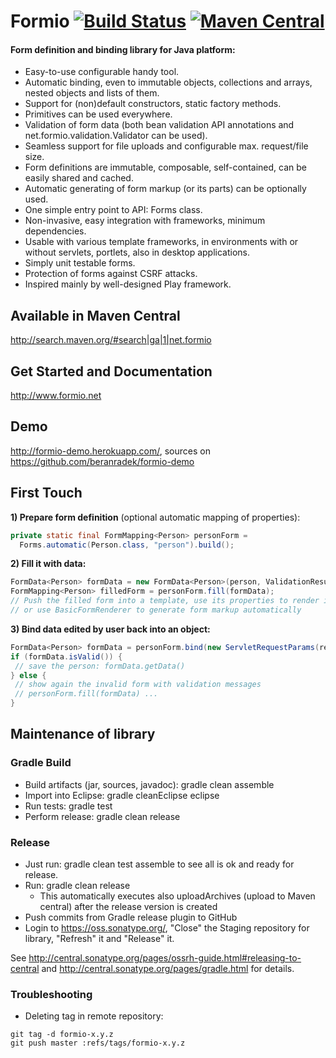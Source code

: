 # Formio  [![Build Status](https://travis-ci.org/beranradek/formio.svg?branch=master)](https://travis-ci.org/beranradek/formio) [![Maven Central](https://maven-badges.herokuapp.com/maven-central/net.formio/formio/badge.svg)](http://search.maven.org/#search%7Cga%7C1%7Cnet.formio)


#### Form definition and binding library for Java platform:
* Easy-to-use configurable handy tool.
* Automatic binding, even to immutable objects, collections and arrays, nested objects and lists of them.
* Support for (non)default constructors, static factory methods.
* Primitives can be used everywhere.
* Validation of form data (both bean validation API annotations and net.formio.validation.Validator can be used).
* Seamless support for file uploads and configurable max. request/file size.
* Form definitions are immutable, composable, self-contained, can be easily shared and cached.
* Automatic generating of form markup (or its parts) can be optionally used.
* One simple entry point to API: Forms class.
* Non-invasive, easy integration with frameworks, minimum dependencies.
* Usable with various template frameworks, in environments with or without servlets, portlets, also in desktop applications.
* Simply unit testable forms.
* Protection of forms against CSRF attacks.
* Inspired mainly by well-designed Play framework.

## Available in Maven Central

http://search.maven.org/#search|ga|1|net.formio

## Get Started and Documentation

http://www.formio.net

## Demo

http://formio-demo.herokuapp.com/, sources on https://github.com/beranradek/formio-demo

## First Touch

**1) Prepare form definition** (optional automatic mapping of properties):
```java
private static final FormMapping<Person> personForm =
  Forms.automatic(Person.class, "person").build();
```

**2) Fill it with data:**
```java
FormData<Person> formData = new FormData<Person>(person, ValidationResult.empty);
FormMapping<Person> filledForm = personForm.fill(formData);
// Push the filled form into a template, use its properties to render it; 
// or use BasicFormRenderer to generate form markup automatically
```

**3) Bind data edited by user back into an object:**
 ```java
FormData<Person> formData = personForm.bind(new ServletRequestParams(request));
if (formData.isValid()) {
  // save the person: formData.getData()
} else {
  // show again the invalid form with validation messages
  // personForm.fill(formData) ...
}
 ```

## Maintenance of library

### Gradle Build

* Build artifacts (jar, sources, javadoc): gradle clean assemble
* Import into Eclipse: gradle cleanEclipse eclipse
* Run tests: gradle test
* Perform release: gradle clean release

### Release

* Just run: gradle clean test assemble to see all is ok and ready for release.
* Run: gradle clean release
  * This automatically executes also uploadArchives (upload to Maven central) after the release version is created
* Push commits from Gradle release plugin to GitHub
* Login to https://oss.sonatype.org/, "Close" the Staging repository for library, "Refresh" it and "Release" it.

See http://central.sonatype.org/pages/ossrh-guide.html#releasing-to-central and http://central.sonatype.org/pages/gradle.html for details.  

### Troubleshooting

* Deleting tag in remote repository:

```
git tag -d formio-x.y.z
git push master :refs/tags/formio-x.y.z
```
